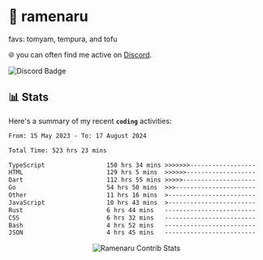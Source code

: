 # 🍜 ramenaru
favs: tomyam, tempura, and tofu

🌐 you can often find me active on [Discord](https://discordapp.com/users/503291004200157185).

![Discord Badge](https://dcbadge.vercel.app/api/shield/503291004200157185)

## 📊 Stats

Here's a summary of my recent **`coding`** activities:

<!--START_SECTION:waka-->

```txt
From: 15 May 2023 - To: 17 August 2024

Total Time: 523 hrs 23 mins

TypeScript                 150 hrs 34 mins >>>>>>>------------------   28.77 %
HTML                       129 hrs 5 mins  >>>>>>-------------------   24.67 %
Dart                       112 hrs 55 mins >>>>>--------------------   21.58 %
Go                         54 hrs 50 mins  >>>----------------------   10.48 %
Other                      11 hrs 16 mins  >------------------------   02.15 %
JavaScript                 10 hrs 43 mins  >------------------------   02.05 %
Rust                       6 hrs 44 mins   -------------------------   01.29 %
CSS                        6 hrs 32 mins   -------------------------   01.25 %
Bash                       4 hrs 52 mins   -------------------------   00.93 %
JSON                       4 hrs 45 mins   -------------------------   00.91 %
```

<!--END_SECTION:waka-->

<div style="text-align: center;">
   <img align="center" src="https://github-readme-streak-stats.herokuapp.com/?user=Ramenaru&theme=dark&card_width=520" alt="Ramenaru Contrib Stats" />
</div>


